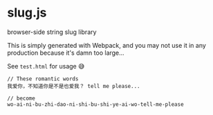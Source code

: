 # slug.js

browser-side string slug library

This is simply generated with Webpack, and you may not use it in any production because it's damn too large...

See `test.html` for usage :sweat_smile:

```
// These romantic words
我爱你，不知道你是不是也爱我？ tell me please...

// become
wo-ai-ni-bu-zhi-dao-ni-shi-bu-shi-ye-ai-wo-tell-me-please
```